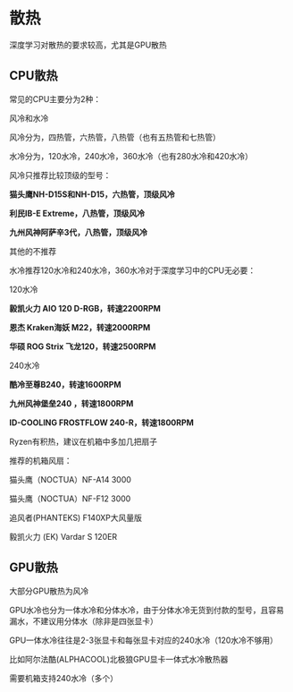 # 散热

深度学习对散热的要求较高，尤其是GPU散热



## CPU散热

常见的CPU主要分为2种：

风冷和水冷

风冷分为，四热管，六热管，八热管（也有五热管和七热管）

水冷分为，120水冷，240水冷，360水冷（也有280水冷和420水冷）



风冷只推荐比较顶级的型号：

**猫头鹰NH-D15S和NH-D15，六热管，顶级风冷**

**利民IB-E Extreme，八热管，顶级风冷**

**九州风神阿萨辛3代，八热管，顶级风冷**

其他的不推荐



水冷推荐120水冷和240水冷，360水冷对于深度学习中的CPU无必要：

120水冷

**毅凯火力 AIO 120 D-RGB，转速2200RPM**

**恩杰 Kraken海妖 M22，转速2000RPM**

**华硕 ROG Strix 飞龙120，转速2500RPM**

240水冷

**酷冷至尊B240，转速1600RPM**

**九州风神堡垒240 ，转速1800RPM**

**ID-COOLING FROSTFLOW 240-R，转速1800RPM**



Ryzen有积热，建议在机箱中多加几把扇子

推荐的机箱风扇：

猫头鹰（NOCTUA）NF-A14 3000

猫头鹰（NOCTUA）NF-F12 3000

追风者(PHANTEKS) F140XP大风量版

毅凯火力 (EK) Vardar S 120ER



## GPU散热

大部分GPU散热为风冷

GPU水冷也分为一体水冷和分体水冷，由于分体水冷无货到付款的型号，且容易漏水，不建议用分体水（除非是四张显卡）



GPU一体水冷往往是2-3张显卡和每张显卡对应的240水冷（120水冷不够用）

比如阿尔法酷(ALPHACOOL)北极狼GPU显卡一体式水冷散热器

需要机箱支持240水冷（多个）
